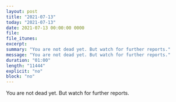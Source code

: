 ```yaml
---
layout: post
title: "2021-07-13"
today: "2021-07-13"
date: 2021-07-13 00:00:00 0000
file:
file_itunes:
excerpt:
summary: "You are not dead yet. But watch for further reports."
message: "You are not dead yet. But watch for further reports."
duration: "01:00"
length: "11444"
explicit: "no"
block: "no"
---
```

You are not dead yet. But watch for further reports.

